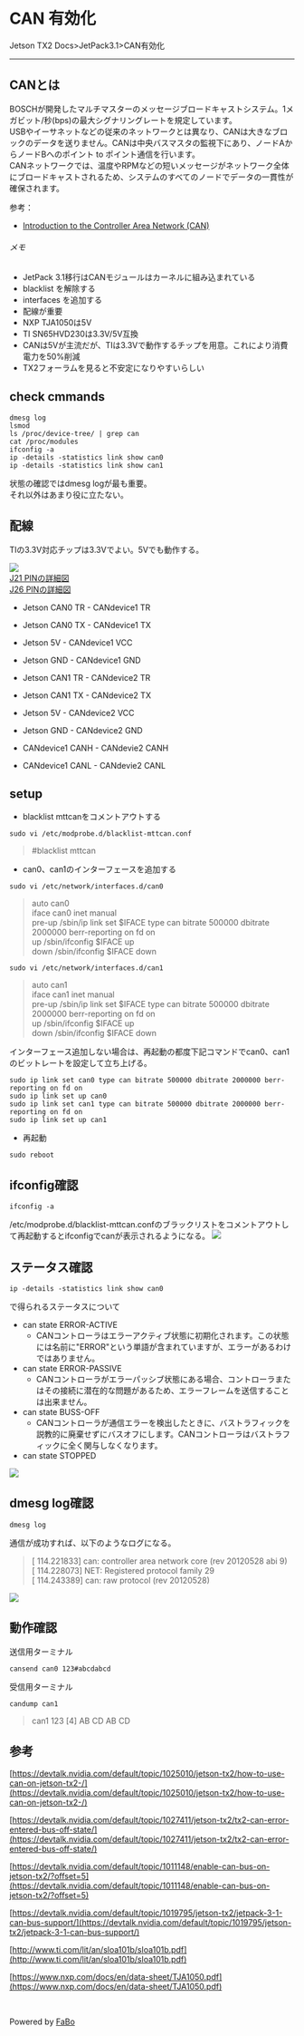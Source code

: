 # CAN 有効化
Jetson TX2 Docs>JetPack3.1>CAN有効化
<hr>

## CANとは
BOSCHが開発したマルチマスターのメッセージブロードキャストシステム。1メガビット/秒(bps)の最大シグナリングレートを規定しています。<br>
USBやイーサネットなどの従来のネットワークとは異なり、CANは大きなブロックのデータを送りません。CANは中央バスマスタの監視下にあり、ノードAからノードBへのポイント to ポイント通信を行います。<br>
CANネットワークでは、温度やRPMなどの短いメッセージがネットワーク全体にブロードキャストされるため、システムのすべてのノードでデータの一貫性が確保されます。

参考：
* [Introduction to the Controller Area Network (CAN)](http://www.ti.com/lit/an/sloa101b/sloa101b.pdf)

###### メモ
* JetPack 3.1移行はCANモジュールはカーネルに組み込まれている
* blacklist を解除する
* interfaces を追加する
* 配線が重要
* NXP TJA1050は5V
* TI SN65HVD230は3.3V/5V互換
* CANは5Vが主流だが、TIは3.3Vで動作するチップを用意。これにより消費電力を50%削減
* TX2フォーラムを見ると不安定になりやすいらしい

## check cmmands
```
dmesg log
lsmod
ls /proc/device-tree/ | grep can
cat /proc/modules
ifconfig -a
ip -details -statistics link show can0
ip -details -statistics link show can1
```
状態の確認ではdmesg logが最も重要。<br>
それ以外はあまり役に立たない。

## 配線
TIの3.3V対応チップは3.3Vでよい。5Vでも動作する。

![](./img/can.png)  
[J21 PINの詳細図](./img/J21-2.png)  
[J26 PINの詳細図](./img/J26-2.png)  


* Jetson CAN0 TR - CANdevice1 TR
* Jetson CAN0 TX - CANdevice1 TX
* Jetson 5V - CANdevice1 VCC 
* Jetson GND - CANdevice1 GND


* Jetson CAN1 TR - CANdevice2 TR
* Jetson CAN1 TX - CANdevice2 TX
* Jetson 5V - CANdevice2 VCC 
* Jetson GND - CANdevice2 GND


* CANdevice1 CANH - CANdevie2 CANH
* CANdevice1 CANL - CANdevie2 CANL


## setup
* blacklist mttcanをコメントアウトする
```
sudo vi /etc/modprobe.d/blacklist-mttcan.conf
```
> #blacklist mttcan


* can0、can1のインターフェースを追加する
```
sudo vi /etc/network/interfaces.d/can0
```
>auto can0  
>iface can0 inet manual  
>pre-up /sbin/ip link set $IFACE type can bitrate 500000 dbitrate 2000000 berr-reporting on fd on  
>up /sbin/ifconfig $IFACE up  
>down /sbin/ifconfig $IFACE down  

```
sudo vi /etc/network/interfaces.d/can1
```
>auto can1  
>iface can1 inet manual  
>pre-up /sbin/ip link set $IFACE type can bitrate 500000 dbitrate 2000000 berr-reporting on fd on  
>up /sbin/ifconfig $IFACE up  
>down /sbin/ifconfig $IFACE down  


インターフェース追加しない場合は、再起動の都度下記コマンドでcan0、can1のビットレートを設定して立ち上げる。
```
sudo ip link set can0 type can bitrate 500000 dbitrate 2000000 berr-reporting on fd on
sudo ip link set up can0
sudo ip link set can1 type can bitrate 500000 dbitrate 2000000 berr-reporting on fd on
sudo ip link set up can1
```


* 再起動
```
sudo reboot
```

## ifconfig確認
```
ifconfig -a
```
/etc/modprobe.d/blacklist-mttcan.confのブラックリストをコメントアウトして再起動するとifconfigでcanが表示されるようになる。
![](./img/can-ifconfig.png)



## ステータス確認
```
ip -details -statistics link show can0
```
で得られるステータスについて
* can state ERROR-ACTIVE
  * CANコントローラはエラーアクティブ状態に初期化されます。この状態には名前に"ERROR"という単語が含まれていますが、エラーがあるわけではありません。
* can state ERROR-PASSIVE
  * CANコントローラがエラーパッシブ状態にある場合、コントローラまたはその接続に潜在的な問題があるため、エラーフレームを送信することは出来ません。
* can state BUSS-OFF
  * CANコントローラが通信エラーを検出したときに、バストラフィックを説教的に廃棄せずにバスオフにします。CANコントローラはバストラフィックに全く関与しなくなります。
* can state STOPPED

![](./img/can-status.png)  


## dmesg log確認
```
dmesg log
```
通信が成功すれば、以下のようなログになる。
>[   114.221833] can: controller area network core (rev 20120528 abi 9)  
>[   114.228073] NET: Registered protocol family 29  
>[   114.243389] can: raw protocol (rev 20120528)  

![](./img/can-dmesg.png)  


## 動作確認
送信用ターミナル
```
cansend can0 123#abcdabcd
```
受信用ターミナル
```
candump can1
```
>  can1  123   [4]  AB CD AB CD  


## 参考
[https://devtalk.nvidia.com/default/topic/1025010/jetson-tx2/how-to-use-can-on-jetson-tx2-/](https://devtalk.nvidia.com/default/topic/1025010/jetson-tx2/how-to-use-can-on-jetson-tx2-/)

[https://devtalk.nvidia.com/default/topic/1027411/jetson-tx2/tx2-can-error-entered-bus-off-state/](https://devtalk.nvidia.com/default/topic/1027411/jetson-tx2/tx2-can-error-entered-bus-off-state/)

[https://devtalk.nvidia.com/default/topic/1011148/enable-can-bus-on-jetson-tx2/?offset=5](https://devtalk.nvidia.com/default/topic/1011148/enable-can-bus-on-jetson-tx2/?offset=5)

[https://devtalk.nvidia.com/default/topic/1019795/jetson-tx2/jetpack-3-1-can-bus-support/](https://devtalk.nvidia.com/default/topic/1019795/jetson-tx2/jetpack-3-1-can-bus-support/)

[http://www.ti.com/lit/an/sloa101b/sloa101b.pdf](http://www.ti.com/lit/an/sloa101b/sloa101b.pdf)

[https://www.nxp.com/docs/en/data-sheet/TJA1050.pdf](https://www.nxp.com/docs/en/data-sheet/TJA1050.pdf)


<br>

Powered by [FaBo](http://www.fabo.io)